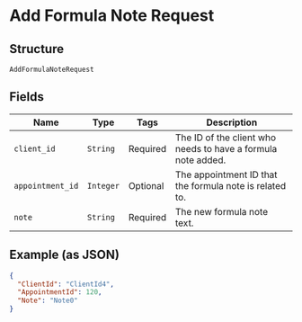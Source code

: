 
# Add Formula Note Request

## Structure

`AddFormulaNoteRequest`

## Fields

| Name | Type | Tags | Description |
|  --- | --- | --- | --- |
| `client_id` | `String` | Required | The ID of the client who needs to have a formula note added. |
| `appointment_id` | `Integer` | Optional | The appointment ID that the formula note is related to. |
| `note` | `String` | Required | The new formula note text. |

## Example (as JSON)

```json
{
  "ClientId": "ClientId4",
  "AppointmentId": 120,
  "Note": "Note0"
}
```

